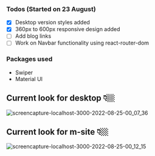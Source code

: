 ### Todos (Started on 23 August)
 - [x] Desktop version styles added
 - [x] 360px to 600px responsive design added 
 - [ ] Add blog links
 - [ ] Work on Navbar functionality using react-router-dom
 
### Packages used
- Swiper
- Material UI


## Current look for desktop 👇🏼


![screencapture-localhost-3000-2022-08-25-00_07_36](https://user-images.githubusercontent.com/34391629/186497477-4c6ac656-dca9-4efd-aa8d-e2eb7b38cc28.png)

## Current look for m-site 👇🏼


![screencapture-localhost-3000-2022-08-25-00_12_15](https://user-images.githubusercontent.com/34391629/186497859-74e8cf9c-6217-48f2-ac68-88a9c3dbacd2.png)
